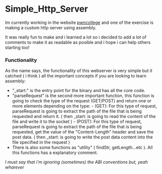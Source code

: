 # Simple_Http_Server
Im currently working in the website [pwncollege](pwncollege.com) and one of the exercise is making a custom 
http server using assembly. 

It was really fun to make and i learned a lot so i decided to add a lot of comments to make it as readable as posible and i hope i can help others starting too!

### Functionality
As the name says, the functionality of this webserver is very simple but it catched ( i think ) all the important concepts if you are looking to learn assembly:

- "_start:" is the entry point for the binary and has all the core code.
-  "parseRequest" is the second more important function, this function is going to check the type of the request (GET/POST) and return one or more elements depending on the type:
		- (GET): For this type of request, parseRequest is going to extract the path of the file that is being requested and return it. ( then _start: is going to read the content of the file and write it to the socket )
		- (POST): For this type of request, parseRequest is going to extract the path of the file that is being requested, get the value of the "Content-Length" header and save the post data. ( then _start: is going to write the post data content into the file specified in the request )
- There is also some functions as "utility" ( findStr, getLength...etc ). All this functions has a explanatory comment.

*I must say that i'm ignoring (sometimes) the ABI conventions but, yeah wharever*
